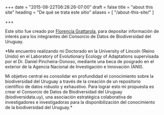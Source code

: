 +++
date = "2015-08-22T06:28:26-07:00"
draft = false
title = "about this site"
heading = "De qué se trata este sitio"
aliases = [
    "/about-this-site/"
]

+++

Este sitio fue creado por [Florencia Grattarola](http://bit.ly/flograttarola), para depositar información de interés para los integrantes del Consorcio de Datos de Biodiversidad del Uruguay.

*Me encuentro realizando mi Doctorado en la University of Lincoln (Reino Unido) en el Laboratory of Evolutionary Ecology of Adaptations supervisada por el Dr. Daniel Pincheira-Donoso, mediante una beca de posgrado en el exterior de la Agencia Nacional de Investigación e Innovación (ANII). 

Mi objetivo central es consolidar en profundidad el conocimiento sobre la biodiversidad del Uruguay a través de la creación de un repositorio científico de datos robusto y exhaustivo. Para lograr esto mi propuesta es crear el Consorcio de Datos de Biodiversidad del Uruguay (biodiversidata.uy), una asociación estratégica colaborativa de investigadores e investigadoras para la disponibilización del conocimiento de la biodiversidad del Uruguay.*
